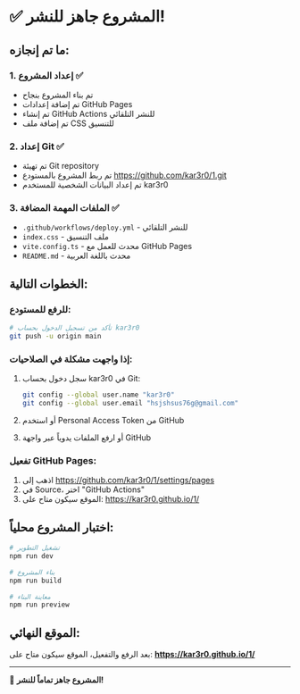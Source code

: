 # ✅ المشروع جاهز للنشر!

## ما تم إنجازه:

### 1. إعداد المشروع ✅
- تم بناء المشروع بنجاح
- تم إضافة إعدادات GitHub Pages
- تم إنشاء GitHub Actions للنشر التلقائي
- تم إضافة ملف CSS للتنسيق

### 2. إعداد Git ✅
- تم تهيئة Git repository
- تم ربط المشروع بالمستودع https://github.com/kar3r0/1.git
- تم إعداد البيانات الشخصية للمستخدم kar3r0

### 3. الملفات المهمة المضافة ✅
- `.github/workflows/deploy.yml` - للنشر التلقائي
- `index.css` - ملف التنسيق
- `vite.config.ts` - محدث للعمل مع GitHub Pages
- `README.md` - محدث باللغة العربية

## الخطوات التالية:

### للرفع للمستودع:
```bash
# تأكد من تسجيل الدخول بحساب kar3r0
git push -u origin main
```

### إذا واجهت مشكلة في الصلاحيات:
1. سجل دخول بحساب kar3r0 في Git:
   ```bash
   git config --global user.name "kar3r0"
   git config --global user.email "hsjshsus76g@gmail.com"
   ```

2. أو استخدم Personal Access Token من GitHub

3. أو ارفع الملفات يدوياً عبر واجهة GitHub

### تفعيل GitHub Pages:
1. اذهب إلى https://github.com/kar3r0/1/settings/pages
2. في Source، اختر "GitHub Actions"
3. الموقع سيكون متاح على: https://kar3r0.github.io/1/

## اختبار المشروع محلياً:

```bash
# تشغيل التطوير
npm run dev

# بناء المشروع
npm run build

# معاينة البناء
npm run preview
```

## الموقع النهائي:
بعد الرفع والتفعيل، الموقع سيكون متاح على:
**https://kar3r0.github.io/1/**

---

🎉 **المشروع جاهز تماماً للنشر!**